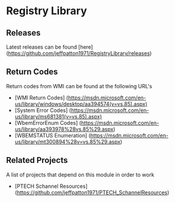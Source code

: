 # Registry Library

## Releases
Latest releases can be found [here] (https://github.com/jeffpatton1971/RegistryLibrary/releases)

## Return Codes
Return codes from WMI can be found at the following URL's
* [WMI Return Codes] (https://msdn.microsoft.com/en-us/library/windows/desktop/aa394574(v=vs.85).aspx)
* [System Error Codes] (https://msdn.microsoft.com/en-us/library/ms681381(v=vs.85).aspx)
* [WbemErrorEnum Codes] (https://msdn.microsoft.com/en-us/library/aa393978%28vs.85%29.aspx)
* [WBEMSTATUS Enumeration] (https://msdn.microsoft.com/en-us/library/mt300894%28v=vs.85%29.aspx)

## Related Projects
A list of projects that depend on this module in order to work
* [PTECH Schannel Resources] (https://github.com/jeffpatton1971/PTECH_SchannelResources)
